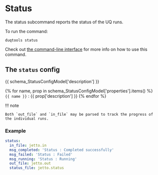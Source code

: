 # Status

The status subcommand reports the status of the UQ runs.

To run the command:

`duqtools status`

Check out [the command-line interface](../command-line-interface.md#status) for more info on how to use this command.


## The `status` config

{{ schema_StatusConfigModel['description'] }}

{% for name, prop in schema_StatusConfigModel['properties'].items() %}
`{{ name }}`
: {{ prop['description'] }}
{% endfor %}

!!! note

    Both `out_file` and `in_file` may be parsed to track the progress of the individual runs.

### Example

```yaml title="duqtools.yaml"
status:
  in_file: jetto.in
  msg_completed: 'Status : Completed successfully'
  msg_failed: 'Status : Failed'
  msg_running: 'Status : Running'
  out_file: jetto.out
  status_file: jetto.status
```
